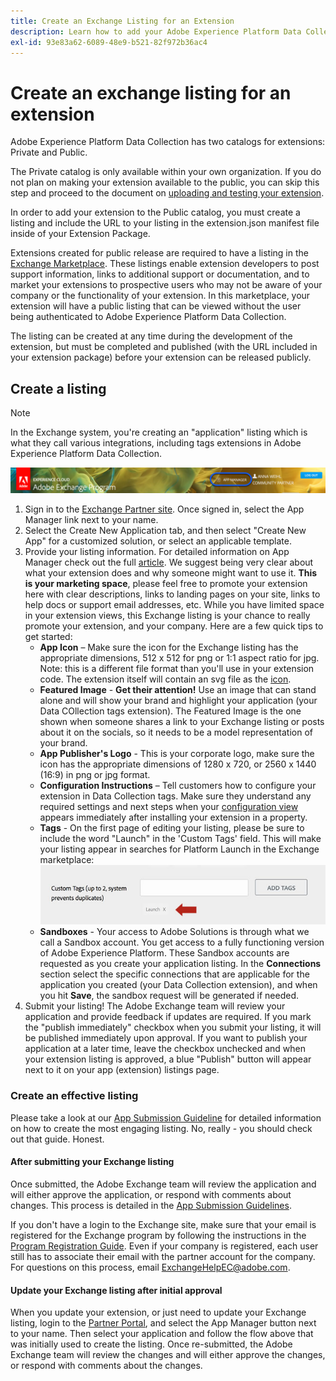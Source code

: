 ```yaml
---
title: Create an Exchange Listing for an Extension
description: Learn how to add your Adobe Experience Platform Data Collection extension to the public catalog.
exl-id: 93e83a62-6089-48e9-b521-82f972b36ac4
---
```

# Create an exchange listing for an extension

Adobe Experience Platform Data Collection has two catalogs for extensions: Private and Public.

The Private catalog is only available within your own organization. If you do not plan on making your extension available to the public, you can skip this step and proceed to the document on [uploading and testing your extension](./upload-and-test.md).

In order to add your extension to the Public catalog, you must create a listing and include the URL to your listing in the extension.json manifest file inside of your Extension Package.

Extensions created for public release are required to have a listing in the [Exchange Marketplace](https://experiencecloud.adobeexchange.com/). These listings enable extension developers to post support information, links to additional support or documentation, and to market your extensions to prospective users who may not be aware of your company or the functionality of your extension. In this marketplace, your extension will have a public listing that can be viewed without the user being authenticated to Adobe Experience Platform Data Collection.

The listing can be created at any time during the development of the extension, but must be completed and published (with the URL included in your extension package) before your extension can be released publicly.

## Create a listing

>[!NOTE]
>
>In the Exchange system, you're creating an "application" listing which is what they call various integrations, including tags extensions in Adobe Experience Platform Data Collection. 

![Experience Cloud App Manager link location](../images/getting-started/app-mgr-link.png)

1. Sign in to the [Exchange Partner site](https://partners.adobe.com/exchangeprogram/experiencecloud). Once signed in, select the App Manager link next to your name.
2. Select the Create New Application tab, and then select "Create New App" for a customized solution, or select an applicable template.
3. Provide your listing information. For detailed information on App Manager check out the full [article](https://adobeexchangeec.zendesk.com/hc/en-us/articles/360024197931). We suggest being very clear about what your extension does and why someone might want to use it. **This is your marketing space**, please feel free to promote your extension here with clear descriptions, links to landing pages on your site, links to help docs or support email addresses, etc. While you have limited space in your extension views, this Exchange listing is your chance to really promote your extension, and your company. Here are a few quick tips to get started:
   - **App Icon** – Make sure the icon for the Exchange listing has the appropriate dimensions, 512 x 512 for png or 1:1 aspect ratio for jpg. Note: this is a different file format than you'll use in your extension code. The extension itself will contain an svg file as the [icon](../manifest.md).
   - **Featured Image** - **Get their attention!** Use an image that can stand alone and will show your brand and highlight your application (your Data COllection tags extension). The Featured Image is the one shown when someone shares a link to your Exchange listing or posts about it on the socials, so it needs to be a model representation of your brand.
   - **App Publisher's Logo** - This is your corporate logo, make sure the icon has the appropriate dimensions of 1280 x 720, or 2560 x 1440 (16:9) in png or jpg format.
   - **Configuration Instructions** – Tell customers how to configure your extension in Data Collection tags. Make sure they understand any required settings and next steps when your [configuration view](../configuration.md) appears immediately after installing your extension in a property. 
   - **Tags** - On the first page of editing your listing, please be sure to include the word "Launch" in the 'Custom Tags' field. This will make your listing appear in searches for Platform Launch in the Exchange marketplace:
     ![](../images/getting-started/custom-tags.jpg)
   - **Sandboxes** - Your access to Adobe Solutions is through what we call a Sandbox account. You get access to a fully functioning version of Adobe Experience Platform. These Sandbox accounts are requested as you create your application listing. In the **Connections** section select the specific connections that are applicable for the application you created (your Data Collection extension), and when you hit **Save**, the sandbox request will be generated if needed.  
4. Submit your listing! The Adobe Exchange team will review your application and provide feedback if updates are required. If you mark the "publish immediately" checkbox when you submit your listing, it will be published immediately upon approval. If you want to publish your application at a later time, leave the checkbox unchecked and when your extension listing is approved, a blue "Publish" button will appear next to it on your app (extension) listings page.

### Create an effective listing

Please take a look at our [App Submission Guideline](https://partners.adobe.com/exchangeprogram/experiencecloud/build/ec-exchange.html) for detailed information on how to create the most engaging listing. No, really - you should check out that guide. Honest.

#### After submitting your Exchange listing

Once submitted, the Adobe Exchange team will review the application and will either approve the application, or respond with comments about changes. This process is detailed in the [App Submission Guidelines](https://partners.adobe.com/exchangeprogram/experiencecloud/build/ec-exchange.html).

If you don't have a login to the Exchange site, make sure that your email is registered for the Exchange program by following the instructions in the [Program Registration Guide](https://partners.adobe.com/content/mcp/us/en/home/reg-guide.html). Even if your company is registered, each user still has to associate their email with the partner account for the company. For questions on this process, email <ExchangeHelpEC@adobe.com>.

#### Update your Exchange listing after initial approval

When you update your extension, or just need to update your Exchange listing, login to the [Partner Portal](https://partners.adobe.com/exchangeprogram/experiencecloud), and select the App Manager button next to your name. Then select your application and follow the flow above that was initially used to create the listing. Once re-submitted, the Adobe Exchange team will review the changes and will either approve the changes, or respond with comments about the changes.
